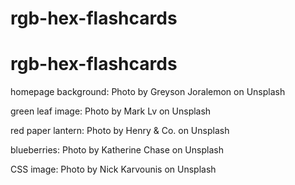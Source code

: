 # rgb-hex-flashcards
# rgb-hex-flashcards



homepage background: Photo by Greyson Joralemon on Unsplash

green leaf image: Photo by Mark Lv on Unsplash

red paper lantern: Photo by Henry & Co. on Unsplash

blueberries: Photo by Katherine Chase on Unsplash

CSS image: Photo by Nick Karvounis on Unsplash